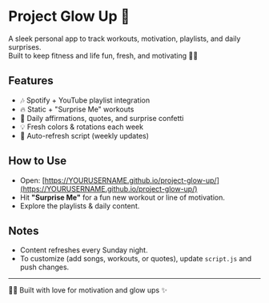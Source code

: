 # Project Glow Up 🌟

A sleek personal app to track workouts, motivation, playlists, and daily surprises.  
Built to keep fitness and life fun, fresh, and motivating 💪✨

## Features
- 🎶 Spotify + YouTube playlist integration
- 🔥 Static + "Surprise Me" workouts
- 🎉 Daily affirmations, quotes, and surprise confetti
- 💡 Fresh colors & rotations each week
- 📅 Auto-refresh script (weekly updates)

## How to Use
- Open: [https://YOURUSERNAME.github.io/project-glow-up/](https://YOURUSERNAME.github.io/project-glow-up/)  
- Hit **"Surprise Me"** for a fun new workout or line of motivation.  
- Explore the playlists & daily content.  

## Notes
- Content refreshes every Sunday night.  
- To customize (add songs, workouts, or quotes), update `script.js` and push changes.

---

👩‍💻 Built with love for motivation and glow ups ✨
